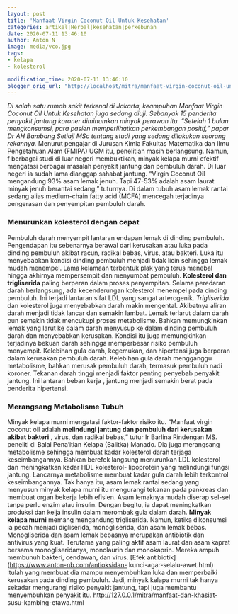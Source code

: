 ```yaml
---
layout: post
title: 'Manfaat Virgin Coconut Oil Untuk Kesehatan'
categories: artikel|Herbal|kesehatan|perkebunan
date: 2020-07-11 13:46:10
author: Anton N
image: media/vco.jpg
tags:
- kelapa
- kolesterol

modification_time: 2020-07-11 13:46:10
blogger_orig_url: "http://localhost/mitra/manfaat-virgin-coconut-oil-untuk.html"
---
```


_Di salah satu rumah sakit terkenal di Jakarta, keampuhan Manfaat Virgin
Coconut Oil Untuk Kesehatan juga sedang diuji. Sebanyak 15 penderita penyakit
jantung koroner diminumkan minyak perawan itu. “Setelah 1 bulan mengkonsumsi,
para pasien memperlihatkan perkembangan positif,” papar Dr AH Bambang Setiaji
MSc tentang studi yang sedang dilakukan seorang rekannya._ Menurut pengajar di
Jurusan Kimia Fakultas Matematika dan Ilmu Pengetahuan Alam (FMIPA) UGM itu,
penelitian masih berlangsung. Namun, f berbagai studi di luar negeri
membuktikan, minyak kelapa murni efektif mengatasi berbagai masalah penyakit
jantung dan pembuluh darah. Di luar negeri ia sudah lama dianggap sahabat
jantung. “Virgin Coconut Oil mengandung 93% asam lemak jenuh. Tapi 47-53%
adalah asam laurat minyak jenuh berantai sedang,” tuturnya. Di dalam tubuh
asam lemak rantai sedang alias medium-chain fatty acid (MCFA) mencegah
terjadinya pengerasan dan penyempitan pembuluh darah.

### Menurunkan kolesterol dengan cepat

Pembuluh darah menyempit lantaran endapan lemak di dinding pembuluh.
Pengendapan itu sebenarnya berawal dari kerusakan atau luka pada dinding
pembuluh akibat racun, radikal bebas, virus, atau bakteri. Luka itu
menyebabkan kondisi dinding pembuluh menjadi tidak licin sehingga lemak mudah
menempel. Lama kelamaan terbentuk plak yang terus menebal hingga akhirnya
mempersempit dan menyumbat pembuluh. **Kolesterol dan trigliserida** paling
berperan dalam proses penyempitan. Selama peredaran darah berlangsung, ada
kecenderungan kolesterol menempel pada dinding pembuluh. Ini terjadi lantaran
sifat LDL yang sangat arterogenik. _Trigliserida_ dan kolesterol juga
menyebabkan darah makin mengental. Akibatnya aliran darah menjadi tidak lancar
dan semakin lambat. Lemak terlarut dalam darah pun semakin tidak mencukupi
proses metabolisme. Bahkan memungkinkan lemak yang larut ke dalam darah
menyusup ke dalam dinding pembuluh darah dan menyebabkan kerusakan. Kondisi
itu juga memungkinkan terjadinya bekuan darah sehingga memperbesar risiko
pembuluh menyempit. Kelebihan gula darah, kegemukan, dan hipertensi juga
berperan dalam kerusakan pembuluh darah. Kelebihan gula darah mengganggu
metabolisme, bahkan merusak pembuluh darah, termasuk pembuluh nadi koroner.
Tekanan darah tinggi menjadi faktor penting penyebab penyakit jantung. Ini
lantaran beban kerja , jantung menjadi semakin berat pada penderita
hipertensi.

### Merangsang Metabolisme Tubuh

Minyak kelapa murni mengatasi faktor-faktor risiko itu. “Manfaat virgin
coconut oil adalah **melindungi jantung dan pembuluh dari kerusakan akibat
bakteri** , virus, dan radikal bebas,” tutur Ir Barlina Rindengan MS. peneliti
di Balai Pena’itian Kelapa (Balitka) Manado. Dia juga merangsang metabolisme
sehingga membuat kadar kolesterol darah terjaga keseimbangannya. Bahkan
berefek langsung menurunkan LDL kolesterol dan meningkatkan kadar HDL
kolesterol- lipoprotein yang melindungi fungsi jantung. Lancarnya metabolisme
membuat kadar gula darah lebih terkontrol keseimbangannya. Tak hanya itu, asam
lemak rantai sedang yang menyusun minyak kelapa murni itu mengurangi tekanan
pada pankreas dan membuat organ bekerja lebih efisien. Asam lemaknya mudah
diserap sel-sel tanpa perlu enzim atau insulin. Dengan begitu, ia dapat
meningkatkan produksi dan keija insulin dalam merombak gula dalam darah.
**Minyak kelapa murni** memang mengandung trigliserida. Namun, ketika
dikonsumsi ia pecah menjadi digliserida, monogliserida, dan asam lemak bebas.
Monogliserida dan asam lemak bebasnya merupakan antibiotik dan antivirus yang
kuat. Terutama yang paling aktif asam laurat dan asam kaprat bersama
monogliseridanya, monolaurin dan monokaprin. Mereka ampuh membunuh bakteri,
cendawan, dan virus. [Efek antibiotik](https://www.anton-nb.com/antioksidan-
kunci-agar-selalu-awet.html) itulah yang membuat dia mampu menyembuhkan luka
dan memperbaiki kerusakan pada dinding pembuluh. Jadi, minyak kelapa murni tak
hanya sekadar mengurangi risiko penyakit jantung, tapi juga membantu
menyembuhkan penyakit itu.     http://127.0.0.1/mitra/manfaat-dan-khasiat-
susu-kambing-etawa.html


